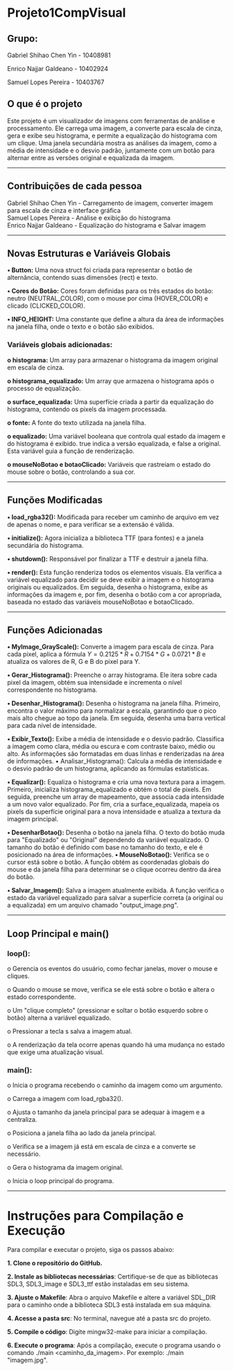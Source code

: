 # Projeto1CompVisual
## Grupo:

Gabriel Shihao Chen Yin - 10408981 

Enrico Najjar Galdeano - 10402924 

Samuel Lopes Pereira - 10403767 

## O que é o projeto

Este projeto é um visualizador de imagens com ferramentas de análise e processamento. Ele carrega uma imagem, a converte para escala de cinza, gera e exibe seu histograma, e permite a equalização do histograma com um clique. Uma janela secundária mostra as análises da imagem, como a média de intensidade e o desvio padrão, juntamente com um botão para alternar entre as versões original e equalizada da imagem.
________________________________________

## Contribuições de cada pessoa

Gabriel Shihao Chen Yin - Carregamento de imagem, converter imagem para escala de cinza e interface gráfica  
Samuel Lopes Pereira - Análise e exibição do histograma  
Enrico Najjar Galdeano - Equalização do histograma e Salvar imagem  
________________________________________

## Novas Estruturas e Variáveis Globais

**•	Button:** Uma nova struct foi criada para representar o botão de alternância, contendo suas dimensões (rect) e texto.

**•	Cores do Botão:** Cores foram definidas para os três estados do botão: neutro (NEUTRAL_COLOR), com o mouse por cima (HOVER_COLOR) e clicado (CLICKED_COLOR).

**•	INFO_HEIGHT:** Uma constante que define a altura da área de informações na janela filha, onde o texto e o botão são exibidos.

### Variáveis globais adicionadas:

**o	histograma:** Um array para armazenar o histograma da imagem original em escala de cinza.

**o	histograma_equalizado:** Um array que armazena o histograma após o processo de equalização.

**o	surface_equalizada:** Uma superfície criada a partir da equalização do histograma, contendo os pixels da imagem processada.

**o	fonte:** A fonte do texto utilizada na janela filha.

**o	equalizado:** Uma variável booleana que controla qual estado da imagem e do histograma é exibido. true indica a versão equalizada, e false a original. Esta variável guia a função de renderização.

**o	mouseNoBotao e botaoClicado:** Variáveis que rastreiam o estado do mouse sobre o botão, controlando a sua cor.

________________________________________

## Funções Modificadas

**•	load_rgba32():** Modificada para receber um caminho de arquivo em vez de apenas o nome, e para verificar se a extensão é válida.

**•	initialize():** Agora inicializa a biblioteca TTF (para fontes) e a janela secundária do histograma.

**•	shutdown():** Responsável por finalizar a TTF e destruir a janela filha.

**•	render():** Esta função renderiza todos os elementos visuais. Ela verifica a variável equalizado para decidir se deve exibir a imagem e o histograma originais ou equalizados. Em seguida, desenha o histograma, exibe as informações da imagem e, por fim, desenha o botão com a cor apropriada, baseada no estado das variáveis mouseNoBotao e botaoClicado.

________________________________________

## Funções Adicionadas

**•	MyImage_GrayScale():** Converte a imagem para escala de cinza. Para cada pixel, aplica a fórmula $Y = 0.2125*R + 0.7154*G + 0.0721*B$ e atualiza os valores de R, G e B do pixel para Y.

**•	Gerar_Histograma():** Preenche o array histograma. Ele itera sobre cada pixel da imagem, obtém sua intensidade e incrementa o nível correspondente no histograma.

**•	Desenhar_Histograma():** Desenha o histograma na janela filha. Primeiro, encontra o valor máximo para normalizar a escala, garantindo que o pico mais alto chegue ao topo da janela. Em seguida, desenha uma barra vertical para cada nível de intensidade.

**•	Exibir_Texto():** Exibe a média de intensidade e o desvio padrão. Classifica a imagem como clara, média ou escura e com contraste baixo, médio ou alto. As informações são formatadas em duas linhas e renderizadas na área de informações.
•	Analisar_Histograma(): Calcula a média de intensidade e o desvio padrão de um histograma, aplicando as fórmulas estatísticas.

**•	Equalizar():** Equaliza o histograma e cria uma nova textura para a imagem. Primeiro, inicializa histograma_equalizado e obtém o total de pixels. Em seguida, preenche um array de mapeamento, que associa cada intensidade a um novo valor equalizado. Por fim, cria a surface_equalizada, mapeia os pixels da superfície original para a nova intensidade e atualiza a textura da imagem principal.

**•	DesenharBotao():** Desenha o botão na janela filha. O texto do botão muda para "Equalizado" ou "Original" dependendo da variável equalizado. O tamanho do botão é definido com base no tamanho do texto, e ele é posicionado na área de informações.
**•	MouseNoBotao():** Verifica se o cursor está sobre o botão. A função obtém as coordenadas globais do mouse e da janela filha para determinar se o clique ocorreu dentro da área do botão.

**•	Salvar_Imagem():** Salva a imagem atualmente exibida. A função verifica o estado da variável equalizado para salvar a superfície correta (a original ou a equalizada) em um arquivo chamado "output_image.png".

________________________________________

## Loop Principal e main()

###	loop():

o	Gerencia os eventos do usuário, como fechar janelas, mover o mouse e cliques.

o	Quando o mouse se move, verifica se ele está sobre o botão e altera o estado correspondente.

o	Um "clique completo" (pressionar e soltar o botão esquerdo sobre o botão) alterna a variável equalizado.

o	Pressionar a tecla s salva a imagem atual.

o	A renderização da tela ocorre apenas quando há uma mudança no estado que exige uma atualização visual.

###	main():

o	Inicia o programa recebendo o caminho da imagem como um argumento.

o	Carrega a imagem com load_rgba32().

o	Ajusta o tamanho da janela principal para se adequar à imagem e a centraliza.

o	Posiciona a janela filha ao lado da janela principal.

o	Verifica se a imagem já está em escala de cinza e a converte se necessário.

o	Gera o histograma da imagem original.

o	Inicia o loop principal do programa.

________________________________________

# Instruções para Compilação e Execução
Para compilar e executar o projeto, siga os passos abaixo:

**1. Clone o repositório do GitHub.**

**2. Instale as bibliotecas necessárias**: Certifique-se de que as bibliotecas SDL3, SDL3_image e SDL3_ttf estão instaladas em seu sistema.

**3. Ajuste o Makefile**: Abra o arquivo Makefile e altere a variável SDL_DIR para o caminho onde a biblioteca SDL3 está instalada em sua máquina.

**4. Acesse a pasta src**: No terminal, navegue até a pasta src do projeto.

**5. Compile o código**: Digite mingw32-make para iniciar a compilação.

**6. Execute o programa**: Após a compilação, execute o programa usando o comando ./main <caminho_da_imagem>. Por exemplo: ./main "imagem.jpg".

	
	

